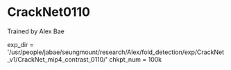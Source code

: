 # CrackNet0110

Trained by Alex Bae

exp_dir = '/usr/people/jabae/seungmount/research/Alex/fold_detection/exp/CrackNet_v1/CrackNet_mip4_contrast_0110/'
chkpt_num = 100k